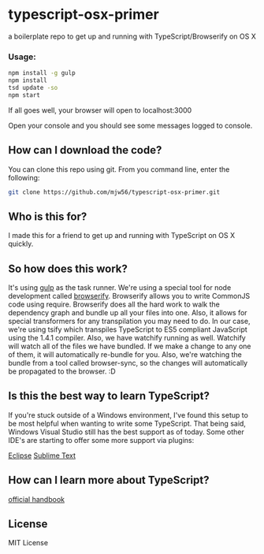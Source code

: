 typescript-osx-primer
====================

a boilerplate repo to get up and running with TypeScript/Browserify on OS X

### Usage:
```bash
npm install -g gulp
npm install
tsd update -so
npm start
```

If all goes well, your browser will open to localhost:3000

Open your console and you should see some messages logged to console.

## How can I download the code?
You can clone this repo using git. From you command line, enter the following:

```bash
git clone https://github.com/mjw56/typescript-osx-primer.git
```

## Who is this for?
I made this for a friend to get up and running with TypeScript on OS X quickly.

## So how does this work?
It's using [gulp](http://gulpjs.com/) as the task runner. We're using a special tool for node
development called [browserify](http://browserify.org/). Browserify allows you to write CommonJS
code using require. Browserify does all the hard work to walk the dependency graph and bundle up
all your files into one. Also, it allows for special transformers for any transpilation you may need to do.
In our case, we're using tsify which transpiles TypeScript to ES5 compliant JavaScript using the 1.4.1 compiler.
Also, we have watchify running as well. Watchify will watch all of the files we have bundled. If we make a change
to any one of them, it will automatically re-bundle for you. Also, we're watching the bundle from a tool called browser-sync, so the changes will automatically be propagated to the browser. :D

## Is this the best way to learn TypeScript?
If you're stuck outside of a Windows environment, I've found this setup to be most helpful
when wanting to write some TypeScript. That being said, Windows Visual Studio still has the
best support as of today. Some other IDE's are starting to offer some more support via plugins:

[Eclipse](https://github.com/palantir/eclipse-typescript)
[Sublime Text](https://github.com/Microsoft/ngconf2015demo/tree/master/sublimetext)

## How can I learn more about TypeScript?
[official handbook](http://www.typescriptlang.org/Handbook)

## License
MIT License
